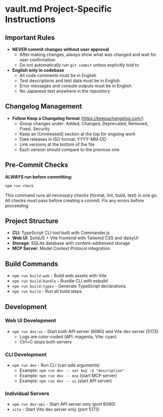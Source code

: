 # vault.md Project-Specific Instructions

## Important Rules

- **NEVER commit changes without user approval**
  - After making changes, always show what was changed and wait for user confirmation
  - Do not automatically run `git commit` unless explicitly told to
- **English only in codebase**
  - All code comments must be in English
  - Test descriptions and test data must be in English
  - Error messages and console outputs must be in English
  - No Japanese text anywhere in the repository

## Changelog Management

- **Follow Keep a Changelog format** (<https://keepachangelog.com/>)
  - Group changes under: Added, Changed, Deprecated, Removed, Fixed, Security
  - Keep an [Unreleased] section at the top for ongoing work
  - Date releases in ISO format: YYYY-MM-DD
  - Link versions at the bottom of the file
  - Each version should compare to the previous one

## Pre-Commit Checks

**ALWAYS run before committing:**

```bash
npm run check
```

This command runs all necessary checks (format, lint, build, test) in one go.
All checks must pass before creating a commit. Fix any errors before proceeding.

## Project Structure

- **CLI**: TypeScript CLI tool built with Commander.js
- **Web UI**: SolidJS + Vite frontend with Tailwind CSS and daisyUI
- **Storage**: SQLite database with content-addressed storage
- **MCP Server**: Model Context Protocol integration

## Build Commands

- `npm run build:web` - Build web assets with Vite
- `npm run build:bundle` - Bundle CLI with esbuild
- `npm run build:types` - Generate TypeScript declarations
- `npm run build` - Run all build steps

## Development

### Web UI Development

- `npm run dev:ui` - Start both API server (8080) and Vite dev server (5173)
  - Logs are color-coded (API: magenta, Vite: cyan)
  - Ctrl+C stops both servers

### CLI Development

- `npm run dev` - Run CLI (can add arguments)
  - Example: `npm run dev -- set key -d "description"`
  - Example: `npm run dev -- mcp` (start MCP server)
  - Example: `npm run dev -- ui` (start API server)

### Individual Servers

- `npm run dev:api` - Start API server only (port 8080)
- `vite` - Start Vite dev server only (port 5173)
